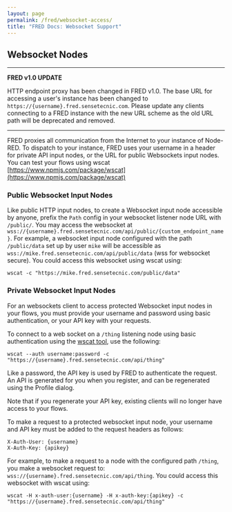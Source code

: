 ```yaml
---
layout: page
permalink: /fred/websocket-access/
title: "FRED Docs: Websocket Support"
---
```


## Websocket Nodes

___

**FRED v1.0 UPDATE**

HTTP endpoint proxy has been changed in FRED v1.0. The base URL for accessing a user's instance has been changed to `https://{username}.fred.sensetecnic.com`. Please update any clients connecting to a FRED instance with the new URL scheme as the old URL path will be deprecated and removed.

___

FRED proxies all communication from the Internet to your instance of Node-RED. To dispatch to your instance, FRED uses your username in a header for private API input nodes, or the URL for public Websockets input nodes. You can test your flows using wscat [https://www.npmjs.com/package/wscat](https://www.npmjs.com/package/wscat)

### Public Websocket Input Nodes

Like public HTTP input nodes, to create a Websocket input node accessible by anyone, prefix the `Path` config in your websocket listener node URL with `/public/`. You may access the websocket at `wss://{username}.fred.sensetecnic.com/api/public/{custom_endpoint_name}`. For example, a websocket input node configured with the path `/public/data` set up by user `mike` will be accessible as  `wss://mike.fred.sensetecnic.com/api/public/data` (wss for websocket secure). You could access this websocket using wscat using:

```
wscat -c "https://mike.fred.sensetecnic.com/public/data"
```

### Private Websocket Input Nodes

For an websockets client to access protected Websocket input nodes in your flows, you must provide your username and password using basic authentication, or your API key with your requests.

To connect to a web socket on a `/thing` listening node using basic authentication using the [wscat tool](https://github.com/websockets/wscat), use the following:

```
wscat --auth username:password -c "https://{username}.fred.sensetecnic.com/api/thing"
```

Like a password, the API key is used by FRED to authenticate the request.  An API is generated for you when you register, and can be regenerated using the Profile dialog.

Note that if you regenerate your API key, existing clients will no longer have access to your flows.

To make a request to a protected websocket input node, your username and API key must be added to the request headers as follows:

    X-Auth-User: {username}
    X-Auth-Key: {apikey}

For example, to make a request to a node with the configured path `/thing`, you make a websocket request to: `wss://{username}.fred.sensetecnic.com/api/thing`.  You could access this websocket with wscat using:

```
wscat -H x-auth-user:{username} -H x-auth-key:{apikey} -c "https://{username}.fred.sensetecnic.com/api/thing"
```
